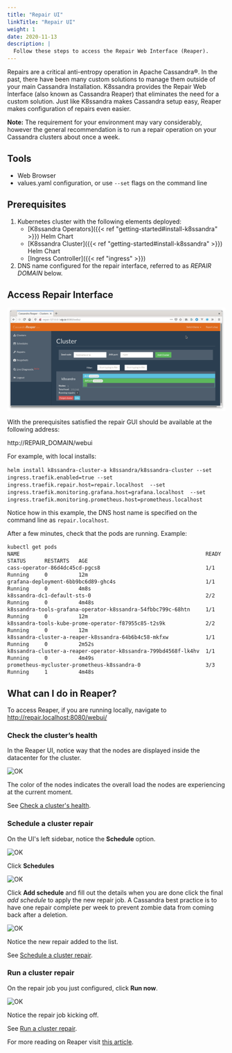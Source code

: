 ```yaml
---
title: "Repair UI"
linkTitle: "Repair UI"
weight: 1
date: 2020-11-13
description: |
  Follow these steps to access the Repair Web Interface (Reaper).
---
```


Repairs are a critical anti-entropy operation in Apache Cassandra&reg;. In the past, there have been many custom solutions to manage them outside of your main Cassandra Installation. K8ssandra provides the Repair Web Interface (also known as Cassandra Reaper) that eliminates the need for a custom solution. Just like K8ssandra makes Cassandra setup easy, Reaper makes configuration of repairs even easier.

**Note:** The requirement for your environment may vary considerably, however the general recommendation is to run a repair operation on your Cassandra clusters about once a week. 

## Tools

* Web Browser
* values.yaml configuration, or use `--set` flags on the command line

## Prerequisites

1. Kubernetes cluster with the following elements deployed:
   * [K8ssandra Operators]({{< ref "getting-started#install-k8ssandra" >}}) Helm
     Chart
   * [K8ssandra Cluster]({{< ref "getting-started#install-k8ssandra" >}}) Helm
     Chart
   * [Ingress Controller]({{< ref "ingress" >}})
1. DNS name configured for the repair interface, referred to as _REPAIR DOMAIN_
   below.

## Access Repair Interface

![Reaper UI](reaper-ui.png)

With the prerequisites satisfied the repair GUI should be available at the
following address:

http://REPAIR_DOMAIN/webui

For example, with local installs:

`helm install k8ssandra-cluster-a k8ssandra/k8ssandra-cluster --set ingress.traefik.enabled=true --set ingress.traefik.repair.host=repair.localhost  --set ingress.traefik.monitoring.grafana.host=grafana.localhost  --set ingress.traefik.monitoring.prometheus.host=prometheus.localhost`

Notice how in this example, the DNS host name is specified on the command line as `repair.localhost`.

After a few minutes, check that the pods are running. Example:

```
kubectl get pods
NAME                                                            READY   STATUS      RESTARTS   AGE
cass-operator-86d4dc45cd-pgcs8                                  1/1     Running     0          12m
grafana-deployment-6bb9bc6d89-ghc4s                             1/1     Running     0          4m8s
k8ssandra-dc1-default-sts-0                                     2/2     Running     0          4m48s
k8ssandra-tools-grafana-operator-k8ssandra-54fbbc799c-68htn     1/1     Running     0          12m
k8ssandra-tools-kube-prome-operator-f87955c85-t2s9k             2/2     Running     0          12m
k8ssandra-cluster-a-reaper-k8ssandra-64b6b4c58-mkfxw            1/1     Running     0          2m52s
k8ssandra-cluster-a-reaper-operator-k8ssandra-799bd4568f-lk4hv  1/1     Running     0          4m49s
prometheus-mycluster-prometheus-k8ssandra-0                     3/3     Running     1          4m48s
```

## What can I do in Reaper?

To access Reaper, if you are running locally, navigate to http://repair.localhost:8080/webui/

### Check the cluster’s health

In the Reaper UI, notice way that the nodes are displayed inside the datacenter for the cluster.

![OK](https://github.com/DataStax-Academy/kubecon2020/blob/main/Images/reaper1.png?raw=true)

The color of the nodes indicates the overall load the nodes are experiencing at the current moment. 

See [Check a cluster's health](http://cassandra-reaper.io/docs/usage/health/).

### Schedule a cluster repair

On the UI's left sidebar, notice the **Schedule** option.

![OK](https://github.com/DataStax-Academy/kubecon2020/blob/main/Images/reaper2.png?raw=true)

Click **Schedules**

![OK](https://github.com/DataStax-Academy/kubecon2020/blob/main/Images/reaper3.png?raw=true)

Click **Add schedule** and fill out the details when you are done click the final _add schedule_ to apply the new repair job.  A Cassandra best practice is to have one repair complete per week to prevent zombie data from coming back after a deletion. 

![OK](https://github.com/DataStax-Academy/kubecon2020/blob/main/Images/reaper4.png?raw=true)

Notice the new repair added to the list.

See [Schedule a cluster repair](http://cassandra-reaper.io/docs/usage/schedule/).

### Run a cluster repair

On the repair job you just configured, click **Run now**.  

![OK](https://github.com/DataStax-Academy/kubecon2020/blob/main/Images/reaper5.png?raw=true)

Notice the repair job kicking off.

See [Run a cluster repair](http://cassandra-reaper.io/docs/usage/single/).

For more reading on Reaper visit [this article](https://medium.com/rahasak/orchestrate-repairs-with-cassandra-reaper-26094bdb59f6).
